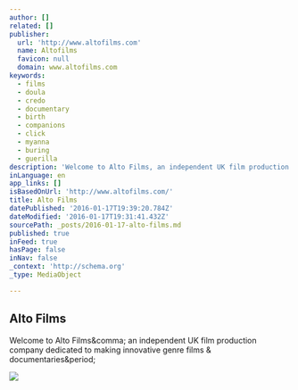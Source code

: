 ```yaml
---
author: []
related: []
publisher:
  url: 'http://www.altofilms.com'
  name: Altofilms
  favicon: null
  domain: www.altofilms.com
keywords:
  - films
  - doula
  - credo
  - documentary
  - birth
  - companions
  - click
  - myanna
  - buring
  - guerilla
description: 'Welcome to Alto Films, an independent UK film production company dedicated to making innovative genre films & documentaries.'
inLanguage: en
app_links: []
isBasedOnUrl: 'http://www.altofilms.com/'
title: Alto Films
datePublished: '2016-01-17T19:39:20.784Z'
dateModified: '2016-01-17T19:31:41.432Z'
sourcePath: _posts/2016-01-17-alto-films.md
published: true
inFeed: true
hasPage: false
inNav: false
_context: 'http://schema.org'
_type: MediaObject

---
```

<article style=""><h1>Alto Films</h1><p>Welcome to Alto Films&amp;comma; an independent UK film production company dedicated to making innovative genre films &amp; documentaries&amp;period;</p><img src="http://www.altofilms.com/7210_article.jpg" /></article>